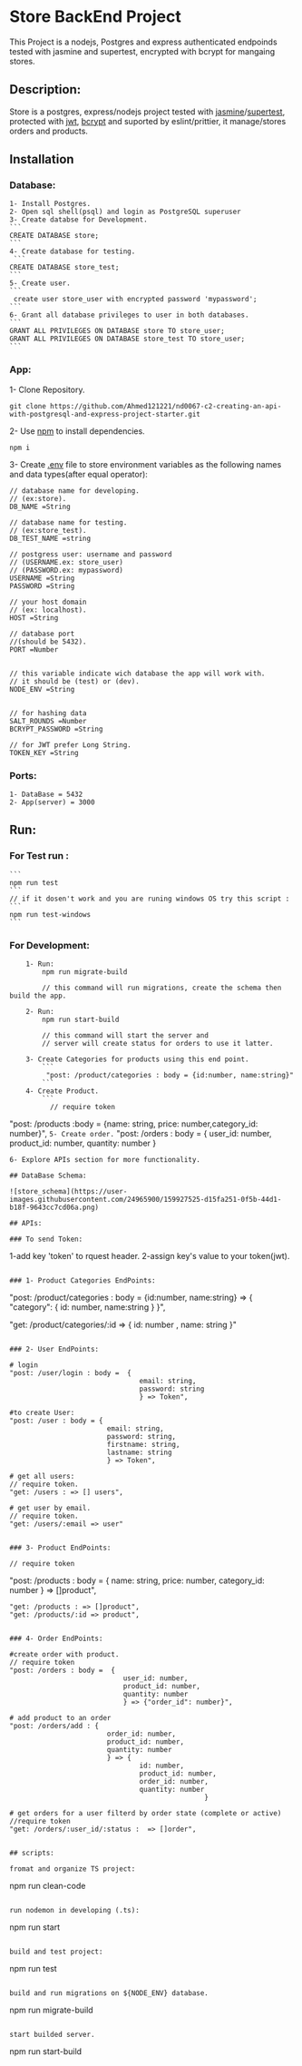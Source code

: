 # Store BackEnd Project

This Project is a nodejs, Postgres and express authenticated endpoinds tested with jasmine and supertest, encrypted with bcrypt for mangaing stores.

## Description:

Store is a postgres, express/nodejs project tested with [jasmine](https://www.npmjs.com/package/jasmine)/[supertest](https://www.npmjs.com/package/supertest), protected with [jwt](https://www.npmjs.com/package/jsonwebtoken), [bcrypt](https://www.npmjs.com/package/bcrypt) and suported by eslint/prittier, it manage/stores orders and products.

## Installation

### Database:

    1- Install Postgres.
    2- Open sql shell(psql) and login as PostgreSQL superuser
    3- Create databse for Development.
    ```
    CREATE DATABASE store;
    ```
    4- Create database for testing.
     ```
    CREATE DATABASE store_test;
    ```
    5- Create user.
    ```
     create user store_user with encrypted password 'mypassword';
    ```
    6- Grant all database privileges to user in both databases.
    ```
    GRANT ALL PRIVILEGES ON DATABASE store TO store_user;
    GRANT ALL PRIVILEGES ON DATABASE store_test TO store_user;
    ```

### App:

1- Clone Repository.

```
git clone https://github.com/Ahmed121221/nd0067-c2-creating-an-api-with-postgresql-and-express-project-starter.git
```

2- Use [npm](https://www.npmjs.com) to install dependencies.

```
npm i
```

3- Create [.env](https://github.com/motdotla/dotenv) file to store environment variables
as the following names and data types(after equal operator):

```
// database name for developing.
// (ex:store).
DB_NAME =String

// database name for testing.
// (ex:store_test).
DB_TEST_NAME =string

// postgress user: username and password
// (USERNAME.ex: store_user)
// (PASSWORD.ex: mypassword)
USERNAME =String
PASSWORD =String

// your host domain
// (ex: localhost).
HOST =String

// database port
//(should be 5432).
PORT =Number


// this variable indicate wich database the app will work with.
// it should be (test) or (dev).
NODE_ENV =String


// for hashing data
SALT_ROUNDS =Number
BCRYPT_PASSWORD =String

// for JWT prefer Long String.
TOKEN_KEY =String
```

### Ports:

    1- DataBase = 5432
    2- App(server) = 3000

## Run:

### For Test run :

    ```
    npm run test
    ```
    // if it dosen't work and you are runing windows OS try this script :
    ```
    npm run test-windows
    ```

### For Development:

        1- Run:
            npm run migrate-build

            // this command will run migrations, create the schema then build the app.

        2- Run:
            npm run start-build

            // this command will start the server and
            // server will create status for orders to use it latter.

        3- Create Categories for products using this end point.
            ```
             "post: /product/categories : body = {id:number, name:string}"
            ```
        4- Create Product.
            ```
              // require token

"post: /products :body = {name: string, price: number,category_id: number}",
`5- Create order.`
"post: /orders : body = {
user_id: number,
product_id: number,
quantity: number
}

```
6- Explore APIs section for more functionality.

## DataBase Schema:

![store_schema](https://user-images.githubusercontent.com/24965900/159927525-d15fa251-0f5b-44d1-b18f-9643cc7cd06a.png)

## APIs:

### To send Token:

```

1-add key 'token' to rquest header.
2-assign key's value to your token(jwt).

```

### 1- Product Categories EndPoints:

```

"post: /product/categories : body = {id:number, name:string} => {
"category": {
id: number,
name:string
}
}",

"get: /product/categories/:id => {
id: number ,
name: string
}"

```

### 2- User EndPoints:

```

    # login
    "post: /user/login : body =  {
                                    email: string,
                                    password: string
                                    } => Token",

    #to create User:
    "post: /user : body = {
                            email: string,
                            password: string,
                            firstname: string,
                            lastname: string
                            } => Token",

    # get all users:
    // require token.
    "get: /users : => [] users",

    # get user by email.
    // require token.
    "get: /users/:email => user"

```

### 3- Product EndPoints:

```

    // require token

"post: /products : body = {
name: string,
price: number,
category_id: number
} => []product",

    "get: /products : => []product",
    "get: /products/:id => product",

```

### 4- Order EndPoints:

```

    #create order with product.
    // require token
    "post: /orders : body =  {
                                user_id: number,
                                product_id: number,
                                quantity: number
                                } => {"order_id": number}",

    # add product to an order
    "post: /orders/add : {
                            order_id: number,
                            product_id: number,
                            quantity: number
                            } => {
                                    id: number,
                                    product_id: number,
                                    order_id: number,
                                    quantity: number
                                                    }

    # get orders for a user filterd by order state (complete or active)
    //require token
    "get: /orders/:user_id/:status :  => []order",

```

## scripts:

fromat and organize TS project:

```

npm run clean-code

```

run nodemon in developing (.ts):

```

npm run start

```

build and test project:

```

npm run test

```

build and run migrations on ${NODE_ENV} database.

```

npm run migrate-build

```

start builded server.

```

npm run start-build

```

```
